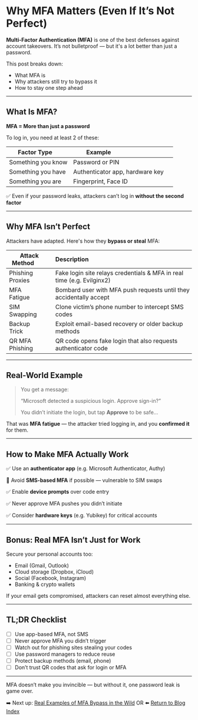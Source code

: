 # Why MFA Matters (Even If It’s Not Perfect)

**Multi-Factor Authentication (MFA)** is one of the best defenses against account takeovers. It’s not bulletproof — but it's a lot better than just a password.

This post breaks down:
- What MFA is
- Why attackers still try to bypass it
- How to stay one step ahead

---

## What Is MFA?

**MFA = More than just a password**

To log in, you need at least 2 of these:

| Factor Type     | Example                              |
|------------------|--------------------------------------|
| Something you know | Password or PIN                    |
| Something you have | Authenticator app, hardware key     |
| Something you are | Fingerprint, Face ID                |

✅ Even if your password leaks, attackers can’t log in **without the second factor**

---

## Why MFA Isn’t Perfect

Attackers have adapted. Here's how they **bypass or steal** MFA:

| Attack Method         | Description                                                                 |
|------------------------|------------------------------------------------------------------------------|
| Phishing Proxies     | Fake login site relays credentials & MFA in real time (e.g. Evilginx2)        |
| MFA Fatigue         | Bombard user with MFA push requests until they accidentally accept           |
| SIM Swapping         | Clone victim’s phone number to intercept SMS codes                           |
| Backup Trick        | Exploit email-based recovery or older backup methods                         |
| QR MFA Phishing     | QR code opens fake login that also requests authenticator code                |

---

## Real-World Example

> You get a message:
>
> 
> “Microsoft detected a suspicious login. Approve sign-in?” 
>
> 
> You didn’t initiate the login, but tap **Approve** to be safe…

That was **MFA fatigue** — the attacker tried logging in, and you **confirmed it** for them.

---

## How to Make MFA Actually Work

✅ Use an **authenticator app** (e.g. Microsoft Authenticator, Authy) 

🚫 Avoid **SMS-based MFA** if possible — vulnerable to SIM swaps 

✅ Enable **device prompts** over code entry 

✅ Never approve MFA pushes you didn’t initiate 

✅ Consider **hardware keys** (e.g. Yubikey) for critical accounts

---

## Bonus: Real MFA Isn’t Just for Work

Secure your personal accounts too:
- Email (Gmail, Outlook)
- Cloud storage (Dropbox, iCloud)
- Social (Facebook, Instagram)
- Banking & crypto wallets

If your email gets compromised, attackers can reset almost everything else.

---

## TL;DR Checklist

- [ ] Use app-based MFA, not SMS 
- [ ] Never approve MFA you didn’t trigger 
- [ ] Watch out for phishing sites stealing your codes 
- [ ] Use password managers to reduce reuse 
- [ ] Protect backup methods (email, phone) 
- [ ] Don’t trust QR codes that ask for login or MFA

---

MFA doesn’t make you invincible — but without it, one password leak is game over.

➡️ Next up: [Real Examples of MFA Bypass in the Wild](./mfa_bypass_case_studies.md) OR ⬅️ [Return to Blog Index](../index.md)
